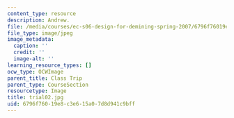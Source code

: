 ```yaml
---
content_type: resource
description: Andrew.
file: /media/courses/ec-s06-design-for-demining-spring-2007/6796f76019e8c3e615a07d8d941c9bff_trial02.jpg
file_type: image/jpeg
image_metadata:
  caption: ''
  credit: ''
  image-alt: ''
learning_resource_types: []
ocw_type: OCWImage
parent_title: Class Trip
parent_type: CourseSection
resourcetype: Image
title: trial02.jpg
uid: 6796f760-19e8-c3e6-15a0-7d8d941c9bff
---
```

